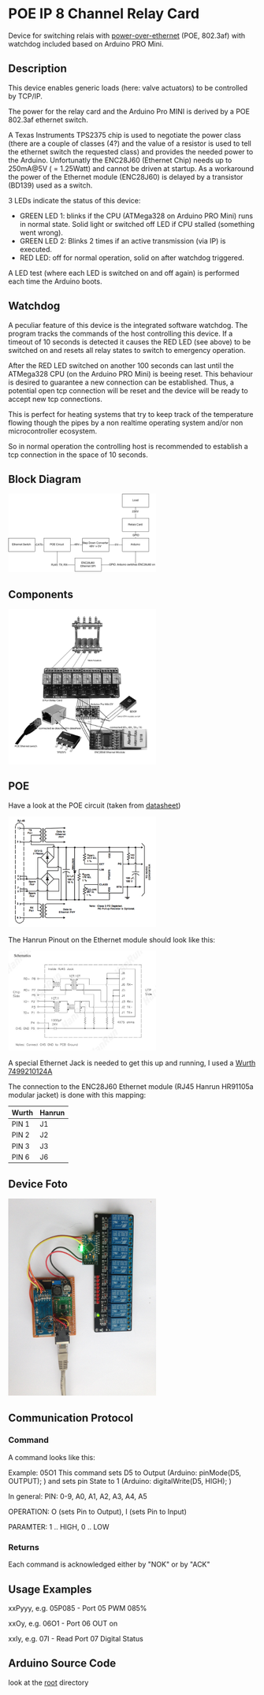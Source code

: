# POE IP 8 Channel Relay Card
Device for switching relais with [power-over-ethernet](http://en.wikipedia.org/wiki/Power_over_Ethernet) (POE, 802.3af) with watchdog included based on Arduino PRO Mini.

## Description
This device enables generic loads (here: valve actuators) to be controlled by TCP/IP.

The power for the relay card and the Arduino Pro MINI is derived by a POE 802.3af ethernet switch.

A Texas Instruments TPS2375 chip is used to negotiate the power class (there are a couple of classes (4?) and the value of a resistor is used to tell the ethernet switch the requested class) and provides the needed power to the Arduino. Unfortunatly the ENC28J60 (Ethernet Chip) needs up to 250mA@5V ( = 1.25Watt) and cannot be driven at startup. As a workaround the power of the Ethernet module (ENC28J60) is delayed by a transistor (BD139) used as a switch.

3 LEDs indicate the status of this device:

- GREEN LED 1: blinks if the CPU (ATMega328 on Arduino PRO Mini) runs in normal state. Solid light or switched off LED if CPU stalled (something went wrong).
- GREEN LED 2: Blinks 2 times if an active transmission (via IP) is executed.
- RED LED: off for normal operation, solid on after watchdog triggered.

A LED test (where each LED is switched on and off again) is performed each time the Arduino boots.

## Watchdog
A peculiar feature of this device is the integrated software watchdog. The program tracks the commands of the host controlling this device. If a timeout of 10 seconds is detected it causes the RED LED (see above) to be switched on and resets all relay states to switch to emergency operation.

After the RED LED switched on another 100 seconds can last until the ATMega328 CPU (on the Arduino PRO Mini) is beeing reset. This behaviour is desired to guarantee a new connection can be established. Thus, a potential open tcp connection will be reset and the device will be ready to accept new tcp connections.

This is perfect for heating systems that try to keep track of the temperature flowing though the pipes by a non realtime operating system and/or non microcontroller ecosystem.

So in normal operation the controlling host is recommended to establish a tcp connection in the space of 10 seconds.

## Block Diagram
<img width="300px" src="https://raw.githubusercontent.com/mistay/arduino_poe_ip_relay/master/media/blockdiagram.png" />

## Components
<img width="300px" src="https://raw.githubusercontent.com/mistay/arduino_poe_ip_relay/master/media/components.jpg" />

## POE

Have a look at the POE circuit (taken from [datasheet](http://www.ti.com/lit/ds/symlink/tps2375.pdf))

<img width="300px" src="https://raw.githubusercontent.com/mistay/arduino_poe_ip_relay/master/media/tsp_circuit.png" />

The Hanrun Pinout on the Ethernet module should look like this:

<img width="300px" src="https://raw.githubusercontent.com/mistay/arduino_poe_ip_relay/master/media/hanrun.jpg" />

A special Ethernet Jack is needed to get this up and running, I used a [Wurth 7499210124A](http://www.digikey.com/product-detail/en/7499210124A/732-4975-ND/4429048)

The connection to the ENC28J60 Ethernet module (RJ45 Hanrun HR91105a modular jacket) is done with this mapping:

Wurth  | Hanrun
------------- | -------------
PIN 1 | J1
PIN 2 | J2
PIN 3 | J3
PIN 6 | J6

## Device Foto

<img width="300px" src="https://raw.githubusercontent.com/mistay/arduino_poe_ip_relay/master/media/IMG_8039.JPG" />


## Communication Protocol

### Command
A command looks like this:

Example: 05O1
This command sets D5 to Output (Arduino: pinMode(D5, OUTPUT); ) and sets pin State to 1 (Arduino: digitalWrite(D5, HIGH); )

In general: <PIN PIN><OPERATION><PARAMETER>
PIN: 0-9, A0, A1, A2, A3, A4, A5

OPERATION: O (sets Pin to Output), I (sets Pin to Input)

PARAMTER: 1 .. HIGH, 0 .. LOW

### Returns
Each command is acknowledged either by "NOK" or by "ACK"


## Usage Examples

xxPyyy, e.g. 05P085 - Port 05 PWM 085%
  
  xxOy,   e.g. 06O1   - Port 06 OUT on
  
  xxIy,   e.g. 07I    - Read Port 07 Digital Status
  




## Arduino Source Code
look at the [root](https://github.com/mistay/arduino_poe_ip_relay) directory

